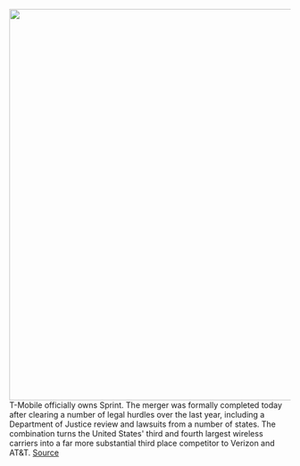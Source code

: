 <img src='https://cdn.vox-cdn.com/thumbor/PNdCdyEpbnQOI-oySezIpEC7UJ8=/0x0:2040x1360/1200x800/filters:focal(857x517:1183x843)/cdn.vox-cdn.com/uploads/chorus_image/image/66586463/acasatro_180430_1777_sprint_Tmobile_0003.0.jpg' width='700px' /><br/>
T-Mobile officially owns Sprint. The merger was formally completed today after clearing a number of legal hurdles over the last year, including a Department of Justice review and lawsuits from a number of states. The combination turns the United States' third and fourth largest wireless carriers into a far more substantial third place competitor to Verizon and AT&T.
<a href='https://www.theverge.com/2020/4/1/21202726/tmobile-sprint-acquisition-ceo-finished-john-legere-steps-down'> Source <a/>